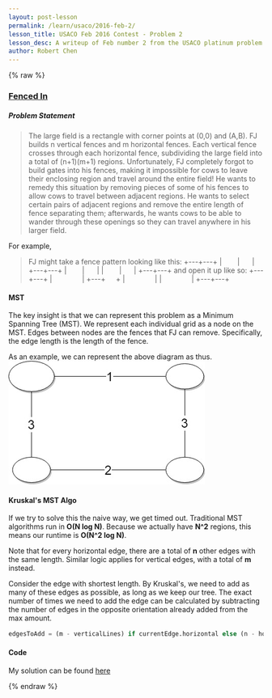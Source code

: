 ```yaml
---
layout: post-lesson
permalink: /learn/usaco/2016-feb-2/
lesson_title: USACO Feb 2016 Contest - Problem 2
lesson_desc: A writeup of Feb number 2 from the USACO platinum problem set
author: Robert Chen
---
```


{% raw %}

### [Fenced In](http://usaco.org/index.php?page=viewproblem2&cpid=625)

##### Problem Statement
> The large field is a rectangle with corner points at (0,0) and (A,B). FJ builds n vertical fences and m horizontal fences. Each vertical fence crosses through each horizontal fence, subdividing the large field into a total of (n+1)(m+1) regions.
> Unfortunately, FJ completely forgot to build gates into his fences, making it impossible for cows to leave their enclosing region and travel around the entire field! He wants to remedy this situation by removing pieces of some of his fences to allow cows to travel between adjacent regions. He wants to select certain pairs of adjacent regions and remove the entire length of fence separating them; afterwards, he wants cows to be able to wander through these openings so they can travel anywhere in his larger field.

For example, 
>  FJ might take a fence pattern looking like this:
+---+---+
|⠀⠀⠀|⠀⠀ |
+---+---+
|⠀⠀⠀|⠀⠀ |
|⠀⠀⠀|⠀⠀ |
+---+---+
and open it up like so:
+---+---+
|⠀⠀⠀ ⠀⠀ |
+---+⠀⠀+
|⠀⠀⠀ ⠀⠀ |
|⠀⠀⠀ ⠀⠀ |
+---+---+

#### MST
The key insight is that we can represent this problem as a Minimum Spanning Tree (MST). We represent each individual grid as a node on the MST. Edges between nodes are the fences that FJ can remove. Specifically, the edge length is the length of the fence. 

As an example, we can represent the above diagram as thus. 
![](https://raw.githubusercontent.com/chen-robert/writeups/master/usaco/assets/mst.jpg)

#### Kruskal's MST Algo
If we try to solve this the naive way, we get timed out. Traditional MST algorithms run in **O(N log N)**. Because we actually have **N^2** regions, this means our runtime is **O(N^2 log N)**. 

Note that for every horizontal edge, there are a total of **n** other edges with the same length. Similar logic applies for vertical edges, with a total of **m** instead.

Consider the edge with shortest length. By Kruskal's, we need to add as many of these edges as possible, as long as we keep our tree. The exact number of times we need to add the edge can be calculated by subtracting the number of edges in the opposite orientation already added from the max amount. 

```python
edgesToAdd = (m - verticalLines) if currentEdge.horizontal else (n - horizontalLines)
```

#### Code

My solution can be found [here](https://github.com/chen-robert/writeups/blob/master/usaco/2015/code/fencedin.java)

{% endraw %}
